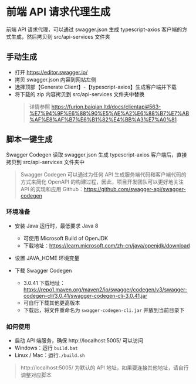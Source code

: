 # 前端 API 请求代理生成

前端 API 请求代理，可以通过 swagger.json 生成 typescript-axios 客户端的方式生成，然后拷贝到 src/api-services 文件夹

## 手动生成

- 打开 https://editor.swagger.io/
- 拷贝 swagger.json 内容到网站左侧
- 选择顶部【Generate Client】-【typescript-axios】生成客户端并下载
- 将下载的 zip 内容拷贝到 src/api-services 文件夹中替换
  > 详情参照 https://furion.baiqian.ltd/docs/clientapi#563-%E7%94%9F%E6%88%90%E5%AE%A2%E6%88%B7%E7%AB%AF%E8%AF%B7%E6%B1%82%E4%BB%A3%E7%A0%81

## 脚本一键生成

Swagger Codegen 读取 swagger.json 生成 typescript-axios 客户端后，直接拷贝到 src/api-services 文件夹中

> Swagger Codegen 可以通过为任何 API 生成服务端代码和客户端代码的方式来简化 OpenAPI 的构建过程，因此，项目开发团队可以更好地关注 API 的实现和应用
> Github：https://github.com/swagger-api/swagger-codegen

### 环境准备

- 安装 Java 运行时，最低要求 Java 8

  - 可使用 Microsoft Build of OpenJDK
  - 下载地址：https://learn.microsoft.com/zh-cn/java/openjdk/download

- 设置 JAVA_HOME 环境变量
- 下载 Swagger Codegen

  - 3.0.41 下载地址：https://repo1.maven.org/maven2/io/swagger/codegen/v3/swagger-codegen-cli/3.0.41/swagger-codegen-cli-3.0.41.jar
  - 可自行下载其他更高版本
  - 下载后，将文件重命名为 `swagger-codegen-cli.jar` 并放到当前目录下

### 如何使用

- 启动 API 端服务，确保 http://localhost:5005/ 可以访问
- Windows：运行 `build.bat`
- Linux / Mac：运行`./build.sh`

> http://localhost:5005/ 为默认的 API 地址，如果要连接其他地址，请自行调整对应脚本

